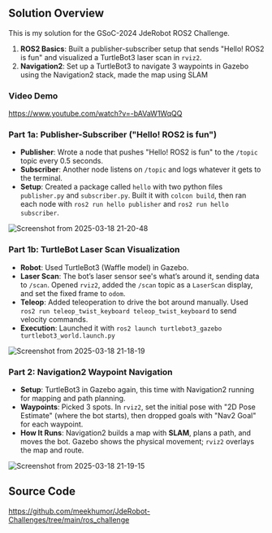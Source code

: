## Solution Overview
This is my solution for the GSoC-2024 JdeRobot ROS2 Challenge.
1. **ROS2 Basics**: Built a publisher-subscriber setup that sends "Hello! ROS2 is fun" and visualized a TurtleBot3 laser scan in `rviz2`.
2. **Navigation2**: Set up a TurtleBot3 to navigate 3 waypoints in Gazebo using the Navigation2 stack, made the map using SLAM

### Video Demo
https://www.youtube.com/watch?v=-bAVaW1WqQQ

### Part 1a: Publisher-Subscriber ("Hello! ROS2 is fun")
- **Publisher**: Wrote a node that pushes "Hello! ROS2 is fun" to the `/topic` topic every 0.5 seconds.
- **Subscriber**: Another node listens on `/topic` and logs whatever it gets to the terminal.
- **Setup**: Created a package called `hello` with two python files `publisher.py` and `subscriber.py`. Built it with `colcon build`, then ran each node with `ros2 run hello publisher` and `ros2 run hello subscriber`.

![Screenshot from 2025-03-18 21-20-48](https://github.com/user-attachments/assets/672e47cb-3394-4b0b-b9c3-bcec05b4470c)


### Part 1b: TurtleBot Laser Scan Visualization
- **Robot**: Used TurtleBot3 (Waffle model) in Gazebo.
- **Laser Scan**: The bot’s laser sensor see's what’s around it, sending data to `/scan`. Opened `rviz2`, added the `/scan` topic as a `LaserScan` display, and set the fixed frame to `odom`.
- **Teleop**: Added teleoperation to drive the bot around manually. Used `ros2 run teleop_twist_keyboard teleop_twist_keyboard` to send velocity commands. 
- **Execution**: Launched it with `ros2 launch turtlebot3_gazebo turtlebot3_world.launch.py`

![Screenshot from 2025-03-18 21-18-19](https://github.com/user-attachments/assets/a38f964b-bee6-4c53-b106-7790e5fd3e04)

### Part 2: Navigation2 Waypoint Navigation
- **Setup**: TurtleBot3 in Gazebo again, this time with Navigation2 running for mapping and path planning.
- **Waypoints**: Picked 3 spots. In `rviz2`, set the initial pose with "2D Pose Estimate" (where the bot starts), then dropped goals with "Nav2 Goal" for each waypoint.
- **How It Runs**: Navigation2 builds a map with **SLAM**, plans a path, and moves the bot. Gazebo shows the physical movement; `rviz2` overlays the map and route.

![Screenshot from 2025-03-18 21-19-15](https://github.com/user-attachments/assets/a958e8f5-5935-40bf-a149-9db1da4963cf)


## Source Code
https://github.com/meekhumor/JdeRobot-Challenges/tree/main/ros_challenge
